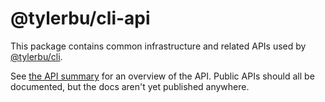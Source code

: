 # @tylerbu/cli-api

This package contains common infrastructure and related APIs used by
[@tylerbu/cli](https://github.com/tylerbutler/tools-monorepo/tree/main/packages/cli).

See [the API summary](https://github.com/tylerbutler/tools-monorepo/blob/main/packages/cli-api/docs/cli-api.api.md) for
an overview of the API. Public APIs should all be documented, but the docs aren't yet published anywhere.
